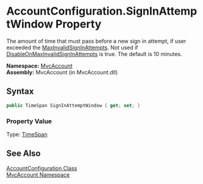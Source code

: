 AccountConfiguration.SignInAttemptWindow Property
=================================================
The amount of time that must pass before a new sign in attempt, if user exceeded the [MaxInvalidSignInAttempts][1]. Not used if [DisableOnMaxInvalidSignInAttempts][2] is true. The default is 10 minutes.

**Namespace:** [MvcAccount][3]  
**Assembly:** MvcAccount (in MvcAccount.dll)

Syntax
------

```csharp
public TimeSpan SignInAttemptWindow { get; set; }
```

### Property Value
Type: [TimeSpan][4]

See Also
--------
[AccountConfiguration Class][5]  
[MvcAccount Namespace][3]  

[1]: MaxInvalidSignInAttempts.md
[2]: DisableOnMaxInvalidSignInAttempts.md
[3]: ../README.md
[4]: http://msdn.microsoft.com/en-us/library/269ew577
[5]: README.md